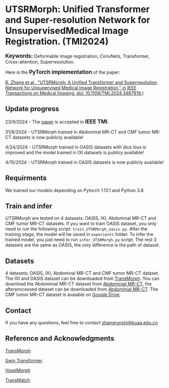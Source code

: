 # UTSRMorph: Unified Transformer and Super-resolution Network for UnsupervisedMedical Image Registration. (TMI2024)
<strong><big>Keywords:</big></strong> Deformable image registration, ConvNets, Transformer, Cross-attention, Superresolution.

Here is the <strong><big>PyTorch implementation</big></strong> of the paper:

[R. Zhang et al., "UTSRMorph: A Unified Transformer and Superresolution Network for Unsupervised Medical Image Registration," in IEEE Transactions on Medical Imaging, doi: 10.1109/TMI.2024.3467919.](https://ieeexplore.ieee.org/document/10693635))

## Update progress
23/9/2024 - The [paper](https://ieeexplore.ieee.org/document/10693635) is accepted in <strong><big>IEEE TMI</big></strong>.

31/8/2024 - UTSRMorph trained in Abdominal MR-CT and CMF tumor MR-CT datasets is now publicly available!

4/24/2024 - UTSRMorph trained in OASIS datasets with dice loss is improved and the model trained in IXI datasets is publicy available!

4/15/2024 - UTSRMorph trained in OASIS datasets is now publicly available!

## Requirments
We trained our models depending on Pytorch 1.13.1 and Python 3.8.

## Train and infer
UTSRMorph are tested on 4 datasets: OASIS, IXI, Abdominal MR-CT and CMF tumor MR-CT datasets.
If you want to train OASIS dataset, you only need to run the following script: `train_UTSRMorph_oasis.py`. After the training stage, the model will be saved in `experients` folder.
To infer the trained model, you just need to run `infer_UTSRMorph.py` script.
The rest 3 datasets are the same as OASIS, the only difference is the path of dataset.

## Datasets
4 datasets: OASIS, IXI, Abdominal MR-CT and CMF tumor MR-CT dataset.
The IXI and OASIS dataset can be downloaded from [TransMorph](https://github.com/junyuchen245/TransMorph_Transformer_for_Medical_Image_Registration).
You can download the Abdominial MR-CT dataset from [Abdominial MR-CT](https://drive.google.com/file/d/1R6bapU2UuAtmUTOrTJxMyDq-KxX8uZCo/view?usp=drive_link), the afterprocessed dataset can be downloaded from [Abdominial MR-CT](https://drive.google.com/file/d/1StPmkMCHKdM3a-yJQh8-bW6n6RkmaM92/view?usp=drive_link).
The CMF tumor MR-CT dataset is avaiable on [Google Drive](https://drive.google.com/file/d/1Ugi_C_0JdyAxuzYT55t_Be-hAn-iNuLK/view?usp=drive_link).

## Contact
If you have any questions, feel free to contact zhangrunshi@buaa.edu.cn

## Reference and Acknowledgments
[TransMorph](https://github.com/junyuchen245/TransMorph_Transformer_for_Medical_Image_Registration)

[Swin Transformer](https://github.com/microsoft/Swin-Transformer)

[VoxelMorph](https://github.com/voxelmorph/voxelmorph)

[TransMatch](https://github.com/tzayuan/TransMatch_TMI)
